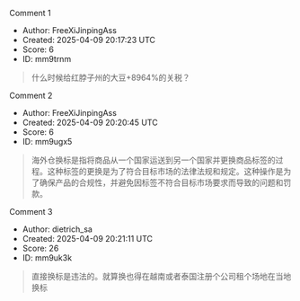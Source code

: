 Comment 1

- Author: FreeXiJinpingAss
- Created: 2025-04-09 20:17:23 UTC
- Score: 6
- ID: mm9trnm

> 什么时候给红脖子州的大豆+8964%的关税？

Comment 2

- Author: FreeXiJinpingAss
- Created: 2025-04-09 20:20:45 UTC
- Score: 6
- ID: mm9ugx5

> 海外仓换标是指将商品从一个国家运送到另一个国家并更换商品标签的过程。这种标签的更换是为了符合目标市场的法律法规和规定。这种操作是为了确保产品的合规性，并避免因标签不符合目标市场要求而导致的问题和罚款。

Comment 3

- Author: dietrich_sa
- Created: 2025-04-09 20:21:11 UTC
- Score: 26
- ID: mm9uk3k

> 直接换标是违法的。就算换也得在越南或者泰国注册个公司租个场地在当地换标
